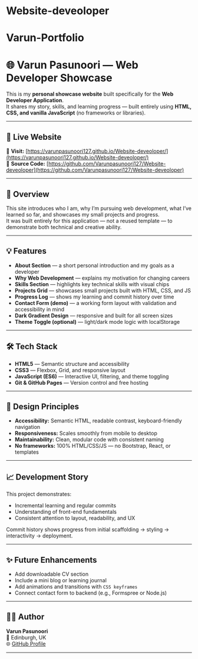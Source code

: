 # Website-deveoloper
# Varun-Portfolio
# 🌐 Varun Pasunoori — Web Developer Showcase

This is my **personal showcase website** built specifically for the **Web Developer Application**.  
It shares my story, skills, and learning progress — built entirely using **HTML, CSS, and vanilla JavaScript** (no frameworks or libraries).

---

## 🚀 Live Website
🔗 **Visit:** [https://varunpasunoori127.github.io/Website-deveoloper/](https://varunpasunoori127.github.io/Website-deveoloper/)  
🔗 **Source Code:** [https://github.com/Varunpasunoori127/Website-deveoloper](https://github.com/Varunpasunoori127/Website-deveoloper)

---

## 🧭 Overview

This site introduces who I am, why I’m pursuing web development, what I’ve learned so far, and showcases my small projects and progress.  
It was built entirely for this application — not a reused template — to demonstrate both technical and creative ability.

---

## 💡 Features

- **About Section** — a short personal introduction and my goals as a developer  
- **Why Web Development** — explains my motivation for changing careers  
- **Skills Section** — highlights key technical skills with visual chips  
- **Projects Grid** — showcases small projects built with HTML, CSS, and JS  
- **Progress Log** — shows my learning and commit history over time  
- **Contact Form (demo)** — a working form layout with validation and accessibility in mind  
- **Dark Gradient Design** — responsive and built for all screen sizes  
- **Theme Toggle (optional)** — light/dark mode logic with localStorage  

---

## 🛠️ Tech Stack

- **HTML5** — Semantic structure and accessibility  
- **CSS3** — Flexbox, Grid, and responsive layout  
- **JavaScript (ES6)** — Interactive UI, filtering, and theme toggling  
- **Git & GitHub Pages** — Version control and free hosting  

---

## 🧩 Design Principles

- **Accessibility:** Semantic HTML, readable contrast, keyboard-friendly navigation  
- **Responsiveness:** Scales smoothly from mobile to desktop  
- **Maintainability:** Clean, modular code with consistent naming  
- **No frameworks:** 100% HTML/CSS/JS — no Bootstrap, React, or templates  

---

## 📈 Development Story

This project demonstrates:
- Incremental learning and regular commits  
- Understanding of front-end fundamentals  
- Consistent attention to layout, readability, and UX  

Commit history shows progress from initial scaffolding → styling → interactivity → deployment.

---

## ✨ Future Enhancements

- Add downloadable CV section  
- Include a mini blog or learning journal  
- Add animations and transitions with `CSS keyframes`  
- Connect contact form to backend (e.g., Formspree or Node.js)

---

## 👨‍💻 Author
**Varun Pasunoori**  
📍 Edinburgh, UK  
🌐 [GitHub Profile](https://github.com/Varunpasunoori127)

---
